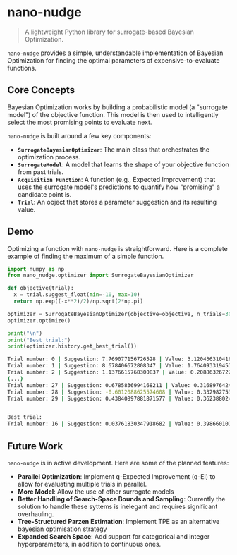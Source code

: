 # nano-nudge

> A lightweight Python library for surrogate-based Bayesian Optimization.

`nano-nudge` provides a simple, understandable implementation of Bayesian Optimization for finding the optimal parameters of expensive-to-evaluate functions.

## Core Concepts

Bayesian Optimization works by building a probabilistic model (a "surrogate model") of the objective function. This model is then used to intelligently select the most promising points to evaluate next.

`nano-nudge` is built around a few key components:
*   **`SurrogateBayesianOptimizer`**: The main class that orchestrates the optimization process.
*   **`SurrogateModel`**: A model that learns the shape of your objective function from past trials.
*   **`Acquisition Function`**: A function (e.g., Expected Improvement) that uses the surrogate model's predictions to quantify how "promising" a candidate point is.
*   **`Trial`**: An object that stores a parameter suggestion and its resulting value.

## Demo

Optimizing a function with `nano-nudge` is straightforward. Here is a complete example of finding the maximum of a simple function.

```python
import numpy as np
from nano_nudge.optimizer import SurrogateBayesianOptimizer

def objective(trial):
  x = trial.suggest_float(min=-10, max=10)
  return np.exp((-x**2)/2)/np.sqrt(2*np.pi)

optimizer = SurrogateBayesianOptimizer(objective=objective, n_trials=30, direction='maximize')
optimizer.optimize()

print("\n")
print("Best trial:")
print(optimizer.history.get_best_trial())
```
```bash
Trial number: 0 | Suggestion: 7.769077156726528 | Value: 3.120436310418126e-14
Trial number: 1 | Suggestion: 8.678406672808347 | Value: 1.764093319457085e-17
Trial number: 2 | Suggestion: 1.1376615768300837 | Value: 0.20886326722844653
(...)
Trial number: 27 | Suggestion: 0.6785836994168211 | Value: 0.31689764243866037
Trial number: 28 | Suggestion: -0.6012088625574608 | Value: 0.3329827535734924
Trial number: 29 | Suggestion: 0.43840897881871577 | Value: 0.3623880247819842


Best trial:
Trial number: 16 | Suggestion: 0.03761830347918682 | Value: 0.39866010130132035
```

## Future Work

`nano-nudge` is in active development. Here are some of the planned features:

- **Parallel Optimization**: Implement q-Expected Improvement (q-EI) to allow for evaluating multiple trials in parallel.
- **More Model**: Allow the use of other surrogate models
- **Better Handling of Search-Space Bounds and Sampling**: Currently the solution to handle these syttems is inelegant and requires significant overhauling.
- **Tree-Structured Parzen Estimation**: Implement TPE as an alternative bayesian optimisation strategy
- **Expanded Search Space**: Add support for categorical and integer hyperparameters, in addition to continuous ones.